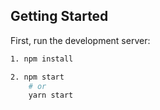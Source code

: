 ## Getting Started

First, run the development server:

```bash
1. npm install

2. npm start
    # or
    yarn start

```

